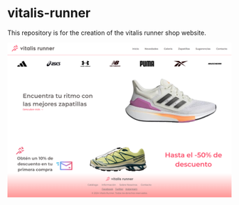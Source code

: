 # vitalis-runner
This repository is for the creation of the vitalis runner shop website.

![home_page](/img/home_page.png)
